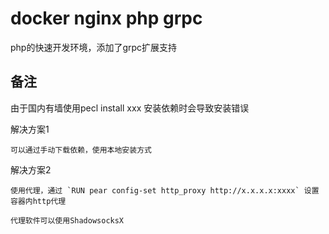 # docker nginx php grpc

php的快速开发环境，添加了grpc扩展支持

## 备注

由于国内有墙使用pecl install xxx 安装依赖时会导致安装错误

解决方案1

    可以通过手动下载依赖，使用本地安装方式

解决方案2

    使用代理，通过 `RUN pear config-set http_proxy http://x.x.x.x:xxxx` 设置容器内http代理

    代理软件可以使用ShadowsocksX
